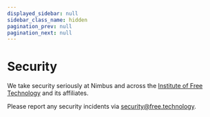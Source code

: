 ```yaml
---
displayed_sidebar: null
sidebar_class_name: hidden
pagination_prev: null
pagination_next: null
---
```


# Security

We take security seriously at Nimbus and across the <a href="https://free.technology/" target="_blank">Institute of Free Technology</a> and its affiliates.

Please report any security incidents via <a href="mailto:security@free.technology">security@free.technology</a>.
